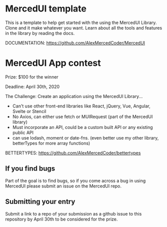 # MercedUI template

This is a template to help get started with the using the MercedUI Library. Clone and it make whatever you want. Learn about all the tools and features in the library by reading the docs.

DOCUMENTATION: https://github.com/AlexMercedCoder/MercedUI

# MercedUI App contest

Prize: \$100 for the winner

Deadline: April 30th, 2020

The Challenge: Create an application using the MercedUI Library...

-   Can't use other front-end libraries like React, jQuery, Vue, Angular, Svelte or Stencil
-   No Axios, can either use fetch or MUIRequest (part of the MercedUI library)
-   Must incorporate an API, could be a custom built API or any existing public API
-   can use lodash, moment or date-fns. (even better use my other library, betterTypes for more array functions)

BETTERTYPES: https://github.com/AlexMercedCoder/bettertypes

## If you find bugs

Part of the goal is to find bugs, so if you come across a bug in using MercedUI please submit an issue on the MercedUI repo.

## Submitting your entry

Submit a link to a repo of your submission as a github issue to this repository by April 30th to be considered for the prize.
